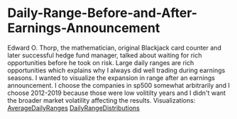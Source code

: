 # Daily-Range-Before-and-After-Earnings-Announcement
Edward O. Thorp, the mathematician, original Blackjack card counter and later successful hedge fund manager, talked about waiting for rich opportunities before he took on risk. Large daily ranges are rich opportunities which explains why I always did well trading during earnings seasons. I wanted to visualize the expansion in range after an earnings announcement. I choose the companies in sp500 somewhat arbitrarily and I choose 2012-2019 because those were low volitilty years and I didn't want the broader market volatility affecting the results. 
Visualizations:
[AverageDailyRanges](https://public.tableau.com/app/profile/john.lynch8802/viz/AverageDailyRangeAroundEarningsAnnouncement2012-2019/Sheet1)
[DailyRangeDistributions](https://public.tableau.com/app/profile/john.lynch8802/viz/DailyRangeDistributionAroundEarningsforSP500Companies2012-2019/Dashboard1)
